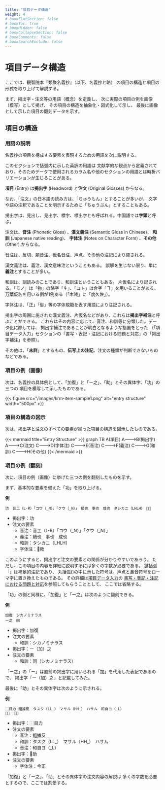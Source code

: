 ```yaml
---
title: "項目データ構造"
weight: 4
# bookFlatSection: false
# bookToc: true
# bookHidden: false
# bookCollapseSection: false
# bookComments: false
# bookSearchExclude: false
---
```


# 項目データ構造

ここでは、観智院本『類聚名義抄』（以下、名義抄と略）
の項目の構造と項目の形式を取り上げて解説する。

まず、掲出字・注文等の用語（概念）を定義し、
次に実際の項目の例を画像（模写）として掲げ、
その項目の構造を抽象化・図式化して示し、
最後に画像として示した項目の翻刻データを示す。


## 項目の構造

### 用語の説明

名義抄の項目を構成する要素を表現するための用語を次に説明する。

このセクションで括弧内に示した英訳の用語は
文献学的な観点から定義されており、そのためデータで使用されるカラム名や他のセクションの用語とは時折バリエーションが生じることがある。


**項目** (Entry) は**掲出字** (Headword) と**注文** (Original Glosses) からなる。

なお、「注文」の日本語の読み方は、「ちゅうもん」とすることが多いが、
文字や語の注釈であることを明示するために「ちゅうぶん」とすることもある。

掲出字は、見出し、見出字、標字、標出字とも呼ばれる。中国語では**字頭**と呼ぶ。

注文は、**音注** (Phonetic Gloss) 、**漢文義注** (Semantic Gloss in Chinese)、
**和訓** (Japanese native reading)、
**字体注** (Notes on Character Form) 、**その他** (Other) からなる。

音注は、反切、類音注、仮名音注、声点、その他の注記により施される。

漢文義注は、義注、漢文意味注ということもある。
誤解を生じない限り、単に**義注**とすることが多い。

和訓は、訓読みのことであり、和訓注ということもある。
片仮名により記される。「モノ」は「物」の略字「牜」、「コト」は合字「ヿ」を用いることがある。
万葉仮名を用いる例が1例ある（「木賊」に「度久佐」）。

字体注は、「正」「俗」等の字体規範を表す用語により注記される。

掲出字の周囲に施された漢文義注、片仮名などがあり、これらは**掲出字補注**と呼ぶことができる。
これらはその内容に応じて、音注、和訓等に分類した。データ化に際しては、
掲出字補注であることが明白となるような措置をとった
（「項目データ入力」セクションの「書写・表記・注記における問題と対応」の「掲出字補注」を参照）。

その他は、「**未詳**」とするもの、**伝写上の注記**、注文の種類が判断できないものなどである。



### 項目の例（画像）

次は、名義抄の具体例として、「加復」と「ー之」、「助」とその異体字、「功」の三つの
項目を模写して示したものである。

{{< figure src="/images/krm-item-sample1.png" alt="entry structure" width="500px" >}}


### 項目の構造の図示

次は、掲出字と注文のすべての要素が揃った項目の構造を図示したものである。

{{< mermaid title="Entry Structure" >}}
graph TB
    A(項目)
    A--->B(掲出字)
    A--->C(注文)
    C--->D(字体注)
    C--->E(音注)
    C--->F(義注)
    C--->G(和訓)
    C--->H(その他)
{{< /mermaid >}}


### 項目の例（翻刻）

次に、項目の例（画像）に挙げた三つの例を翻刻したものを示す。

まず、基本的な要素を備えた「功」を取り上げる。

**例**
```text
功　音工（L-R）「コウ（_N）」「クウ（_N）」　續也　事也　成也　タシカニ（LHLH）　𭃄歟
```
- 掲出字：功
- 注文の要素
    - 音注：音工（L-R）「コウ（_N）」「クウ（_N）」
    - 義注：續也　事也　成也
    - 和訓：タシカニ（LHLH）
    - 字体注：𭃄歟

このようにすると、掲出字と注文の要素との関係が分かりやすいであろう。
ただし、この項目の内容を詳細に説明するには多くの字数が必要である。
鍵括弧「」は補足的注記であり、
丸括弧()の中に示した符号は、声点と鼻音符号をローマ字に置き換えたものである。
その詳細は[項目データ入力](/docs/notes/krm/04-entry-input/)の
[書写・表記・注記における問題と対応](/docs/notes/krm/04-entry-input/04-03-handling/)を参照してもらうこととして、
ここでは省略する。

「功」の例と同様に、「加復」と「ー之」は次のように翻刻できる。

**例**
~~~text
加復　シカノミナラス  
ー之　同
~~~
- 掲出字：加復
- 注文の要素
    - 和訓：シカノミナラス
- 掲出字：ー（加）之
- 注文の要素
    - 和訓：同（シカノミナラス）

「ー之」の「ー」は直前の掲出字に用いられる「加」を代用した表記であるので、
掲出字「ー（加）之」と記載してみた。

最後に「助」とその異体字は次のように示される。

**例**
```text
⿰目力	鉏據反　タスク（LL_）　マサル（HH_）　ハサム　和自ヨ（_L）  
𦔳助	今正
```
- 掲出字：⿰目力
- 注文の要素
    - 音注：鉏據反
    - 和訓：タスク（LL_）　マサル（HH_）　ハサム
    - 音注：和自ヨ（_L）
- 掲出字：𦔳助
- 注文の要素
    - 字体注：今正

「加復」と「ー之」、「助」とその異体字の注文内容の解説は
多くの字数を必要とするので、ここでは割愛する。
